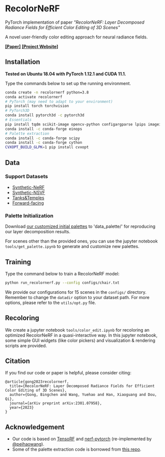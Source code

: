 # RecolorNeRF

PyTorch implementation of paper *"RecolorNeRF: Layer Decomposed Radiance Fields for Efficient Color Editing of 3D Scenes"* 

A novel user-friendly color editing approach for neural radiance fields.

**[[Paper]](https://arxiv.org/abs/2301.07958)** **[[Project Website]](https://sites.google.com/view/recolornerf)**


## Installation

**Tested on Ubuntu 18.04 with PyTorch 1.12.1 and CUDA 11.1.**

Type the commands below to set up the running environment.

```bash
conda create -n recolornerf python=3.8
conda activate recolornerf
# PyTorch (may need to adapt to your environment)
pip install torch torchvision
# PyTorch3D
conda install pytorch3d -c pytorch3d
# Essentials
pip install tqdm scikit-image opencv-python configargparse lpips imageio-ffmpeg kornia Pillow lpips tensorboard trimesh
conda install -c conda-forge einops
# Palette extraction
conda install -c conda-forge scipy
conda install -c conda-forge cython
CVXOPT_BUILD_GLPK=1 pip install cvxopt
```


## Data

### Support Datasets

* [Synthetic-NeRF](https://drive.google.com/drive/folders/128yBriW1IG_3NJ5Rp7APSTZsJqdJdfc1) 
* [Synthetic-NSVF](https://dl.fbaipublicfiles.com/nsvf/dataset/Synthetic_NSVF.zip)
* [Tanks&Temples](https://dl.fbaipublicfiles.com/nsvf/dataset/TanksAndTemple.zip)
* [Forward-facing](https://drive.google.com/drive/folders/1M-_Fdn4ajDa0CS8-iqejv0fQQeuonpKF)

### Palette Initialization

Download [our customized initial palettes](https://drive.google.com/drive/folders/1XfRea5QnjBr0qjXk6vWurjJt4EI9FWSe?usp=share_link) to 'data_palette/' for reproducing our layer decomposition results.

For scenes other than the provided ones, you can use the jupyter notebook `tools/get_palette.ipynb` to generate and customize new palettes.


## Training

Type the command below to train a RecolorNeRF model:

```bash
python run_recolornerf.py --config configs/chair.txt
```

We provide our configurations for 15 scenes in the `configs/` directory. Remember to change the `datadir` option to your dataset path. For more options, please refer to the `utils/opt.py` file.


## Recoloring

We create a jupyter notebook `tools/color_edit.ipynb` for recoloring an optimized RecolorNeRF in a quasi-interactive way. In this jupyter notebook, some simple GUI widgets (like color pickers) and visualization & rendering scripts are provided.


## Citation

If you find our code or paper is helpful, please consider citing:

```
@article{gong2023recolornerf,
  title={RecolorNeRF: Layer Decomposed Radiance Fields for Efficient Color Editing of 3D Scenes},
  author={Gong, Bingchen and Wang, Yuehao and Han, Xiaoguang and Dou, Qi},
  journal={arXiv preprint arXiv:2301.07958},
  year={2023}
}
```


## Acknowledgement

- Our code is based on [TensoRF](https://github.com/apchenstu/TensoRF) and [nerf-pytorch](https://github.com/peihaowang/nerf-pytorch)  (re-implemented by [@peihaowang](https://github.com/peihaowang)).
- Some of the palette extraction code is borrowed from [this repo](https://github.com/JianchaoTan/fastLayerDecomposition).